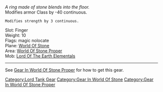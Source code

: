 *A ring made of stone blends into the floor.*  
Modifies armor Class by -40 continuous.

`Modifies strength by 3 continuous.`

Slot: Finger  
Weight: 10  
Flags: magic nolocate  
Plane: [World Of Stone](:Category:World_Of_Stone.md "wikilink")  
Area: [World Of Stone
Proper](:Category:World_Of_Stone_Proper.md "wikilink")  
Mob: [Lord Of The Earth
Elementals](Lord_Of_The_Earth_Elementals "wikilink")

------------------------------------------------------------------------

See [Gear In World Of Stone
Proper](:Category:Gear_In_World_Of_Stone_Proper.md "wikilink") for how
to get this gear.

[Category:Lord Tank Gear](Category:Lord_Tank_Gear "wikilink")
[Category:Gear In World Of
Stone](Category:Gear_In_World_Of_Stone "wikilink") [Category:Gear In
World Of Stone
Proper](Category:Gear_In_World_Of_Stone_Proper "wikilink")
